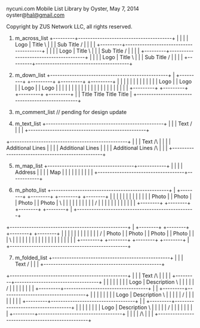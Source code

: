 nycuni.com Mobile List Library
by Oyster, May 7, 2014
oyster@hal@gmail.com

Copyright by ZUS Network LLC, all rights reserved.

1. m_across_list
+---------+---------------------------------------+
|         |                                       |
|  Logo   |   Title                          \    |
|         |   Sub Title                      /    |
|         |                                       |
+---------+---------------------------------------+
|         |                                       |
|  Logo   |   Title                          \    |
|         |   Sub Title                      /    |
|         |                                       |
+---------+---------------------------------------+
|         |                                       |
|  Logo   |   Title                          \    |
|         |   Sub Title                      /    |
|         |                                       |
+---------+---------------------------------------+

2. m_down_list
+-------------------------------------------------+
| +---------+ +---------+ +---------+ +---------+ |
| |         | |         | |         | |         | |
| |  Logo   | |  Logo   | |  Logo   | |  Logo   | |
| |         | |         | |         | |         | |
| |         | |         | |         | |         | |
| +---------+ +---------+ +---------+ +---------+ |
|    Title       Title       Title       Title    |
+-------------------------------------------------+


3. m_comment_list
// pending for design update

4. m_text_list
+-------------------------------------------------+
|                                                 |
|   Text                                    \/    |
|                                                 |
+-------------------------------------------------+

+-------------------------------------------------+
|                                                 |
|   Text                                    /\    |
|                                                 |
|   Additional Lines                              |
|                                                 |
|   Additional Lines                              |
|                                                 |
|   Additional Lines                        /\    |
|                                                 |
+-------------------------------------------------+

5. m_map_list
+------------------------------------+------------+
|                                    |            |
|  Address                           |            |
|                                    |    Map     |
|                                    |            |
|                                    |            |
|                                    |            |
+------------------------------------+------------+

6. m_photo_list
+-------------------------------------------------+
| +--------+ +--------+ +--------+ +--------+     |
| |        | |        | |        | |        |     |
| | Photo  | | Photo  | | Photo  | | Photo  |  \  |
| |        | |        | |        | |        |  /  |
| |        | |        | |        | |        |     |
| +--------+ +--------+ +--------+ +--------+     |
+-------------------------------------------------+

+-------------------------------------------------+
|     +--------+ +--------+ +--------+ +--------+ |
|     |        | |        | |        | |        | |
|  /  | Photo  | | Photo  | | Photo  | | Photo  | |
|  \  |        | |        | |        | |        | |
|     |        | |        | |        | |        | |
|     +--------+ +--------+ +--------+ +--------+ |
+-------------------------------------------------+


7. m_folded_list
+-------------------------------------------------+
|                                                 |
|   Text                                    \/    |
|                                                 |
+-------------------------------------------------+

+-------------------------------------------------+
|                                                 |
|   Text                                    /\    |
|                                                 |
| +---------+-----------------------------------+ |
| |         |                                   | |
| |  Logo   |   Description                 \   | |
| |         |                               /   | |
| |         |                                   | |
| +---------+-----------------------------------+ |
| +---------+-----------------------------------+ |
| |         |                                   | |
| |  Logo   |   Description                 \   | |
| |         |                               /   | |
| |         |                                   | |
| +---------+-----------------------------------+ |
| +---------+-----------------------------------+ |
| |         |                                   | |
| |  Logo   |   Description                 \   | |
| |         |                               /   | |
| |         |                                   | |
| +---------+-----------------------------------+ |
|                                                 |
|                                           /\    |
|                                                 |
+-------------------------------------------------+
